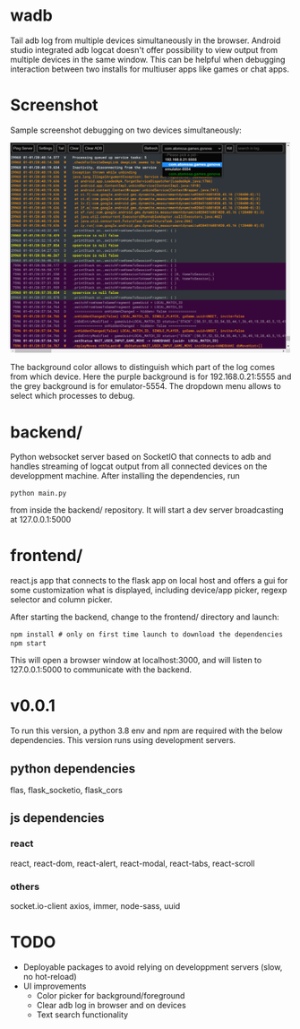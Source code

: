 # wadb

Tail adb log from multiple devices simultaneously in the browser. Android studio integrated adb logcat doesn't offer possibility to view output from multiple devices in the same window. This can be helpful when debugging interaction between two installs for multiuser apps like games or chat apps.

# Screenshot

Sample screenshot debugging on two devices simultaneously:

<img src="screenshot.png" width="500">

The background color allows to distinguish which part of the log comes from which device. Here the purple background is for 192.168.0.21:5555 and the grey background is for emulator-5554. The dropdown menu allows to select which processes to debug.

# backend/

Python websocket server based on SocketIO that connects to adb and handles streaming of logcat output from all connected devices on the developpment machine. After installing the dependencies, run

```shell
python main.py
```

from inside the backend/ repository. It will start a dev server broadcasting at 127.0.0.1:5000

# frontend/

react.js app that connects to the flask app on local host and offers a gui for some customization what is displayed, including device/app picker, regexp selector and column picker.

After starting the backend, change to the frontend/ directory and launch:

```shell
npm install # only on first time launch to download the dependencies
npm start
```

This will open a browser window at localhost:3000, and will listen to 127.0.0.1:5000 to communicate with the backend.

# v0.0.1

To run this version, a python 3.8 env and npm are required with the below dependencies. This version runs using development servers.

## python dependencies

flas, flask_socketio, flask_cors

## js dependencies

### react

react, react-dom, react-alert, react-modal, react-tabs, react-scroll

### others

socket.io-client axios, immer, node-sass, uuid

# TODO

- Deployable packages to avoid relying on developpment servers (slow, no hot-reload)
- UI improvements
  - Color picker for background/foreground
  - Clear adb log in browser and on devices
  - Text search functionality
